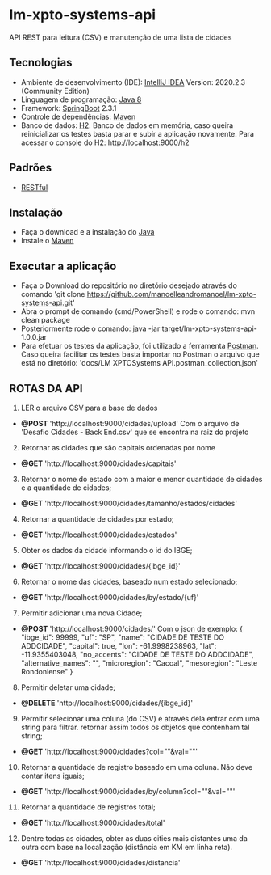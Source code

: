 # lm-xpto-systems-api
 API REST para leitura (CSV) e manutenção de uma lista de cidades

## Tecnologias
- Ambiente de desenvolvimento (IDE): [IntelliJ IDEA](https://www.jetbrains.com/pt-br/idea/) Version: 2020.2.3 (Community Edition)
- Linguagem de programação: [Java 8](https://www.java.com/pt_BR/download/faq/java8.xml)
- Framework: [SpringBoot](https://spring.io/projects/spring-boot) 2.3.1
- Controle de dependências: [Maven](https://maven.apache.org/)
- Banco de dados: [H2](https://www.h2database.com/html/main.html). Banco de dados em memória, caso queira reinicializar os testes basta parar e subir a aplicação novamente. Para acessar o console do H2: http://localhost:9000/h2

## Padrões
- [RESTful](https://blog.caelum.com.br/rest-principios-e-boas-praticas/)

## Instalação
- Faça o download e a instalação do [Java](https://www.java.com/pt_BR/download/)
- Instale o [Maven](http://www.matera.com/blog/post/tutorial-instalacao-apache-maven-configuracao-eclipse)

## Executar a aplicação
- Faça o Download do repositório no diretório desejado através do comando 'git clone https://github.com/manoelleandromanoel/lm-xpto-systems-api.git'
- Abra o prompt de comando (cmd/PowerShell) e rode o comando: mvn clean package
- Posteriormente rode o comando: java -jar target/lm-xpto-systems-api-1.0.0.jar
- Para efetuar os testes da aplicação, foi utilizado a ferramenta [Postman](https://www.postman.com/). Caso queira facilitar os testes basta importar no Postman o arquivo que está no diretório: 'docs/LM XPTOSystems API.postman_collection.json'

## ROTAS DA API
1. LER o arquivo CSV para a base de dados
- **@POST** 'http://localhost:9000/cidades/upload'
Com o arquivo de 'Desafio Cidades - Back End.csv' que se encontra na raiz do projeto

2. Retornar as cidades que são capitais ordenadas por nome
- **@GET** 'http://localhost:9000/cidades/capitais'

3. Retornar o nome do estado com a maior e menor quantidade de cidades e a quantidade de cidades;
- **@GET** 'http://localhost:9000/cidades/tamanho/estados/cidades'

4. Retornar a quantidade de cidades por estado;
- **@GET** 'http://localhost:9000/cidades/estados'

5. Obter os dados da cidade informando o id do IBGE;
- **@GET** 'http://localhost:9000/cidades/{ibge_id}'

6. Retornar o nome das cidades, baseado num estado selecionado;
- **@GET** 'http://localhost:9000/cidades/by/estado/{uf}' 

7. Permitir adicionar uma nova Cidade;
- **@POST** 'http://localhost:9000/cidades/'
Com o json de exemplo: { "ibge_id": 99999, "uf": "SP", "name": "CIDADE DE TESTE DO ADDCIDADE", "capital": true, "lon": -61.9998238963, "lat": -11.9355403048, "no_accents": "CIDADE DE TESTE DO ADDCIDADE", "alternative_names": "", "microregion": "Cacoal", "mesoregion": "Leste Rondoniense" }
 
8. Permitir deletar uma cidade;
- **@DELETE** 'http://localhost:9000/cidades/{ibge_id}'

9. Permitir selecionar uma coluna (do CSV) e através dela entrar com uma string para filtrar. retornar assim todos os objetos que contenham tal string;
- **@GET** 'http://localhost:9000/cidades?col=""&val=""'

10. Retornar a quantidade de registro baseado em uma coluna. Não deve contar itens iguais;
- **@GET** 'http://localhost:9000/cidades/by/column?col=""&val=""'

11. Retornar a quantidade de registros total;
- **@GET** 'http://localhost:9000/cidades/total' 

12. Dentre todas as cidades, obter as duas cities mais distantes uma da outra com base na localização (distância em KM em linha reta).
- **@GET** 'http://localhost:9000/cidades/distancia' 
